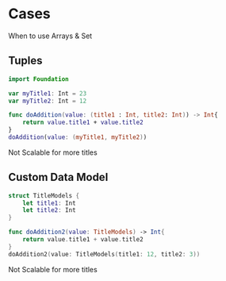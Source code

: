 # Cases
When to use Arrays & Set


## Tuples

```swift
import Foundation

var myTitle1: Int = 23
var myTitle2: Int = 12

func doAddition(value: (title1 : Int, title2: Int)) -> Int{
    return value.title1 + value.title2
}
doAddition(value: (myTitle1, myTitle2))
```
Not Scalable for more titles

## Custom Data Model

```swift
struct TitleModels {
    let title1: Int
    let title2: Int
}

func doAddition2(value: TitleModels) -> Int{
    return value.title1 + value.title2
}
doAddition2(value: TitleModels(title1: 12, title2: 3))
```
Not Scalable for more titles
